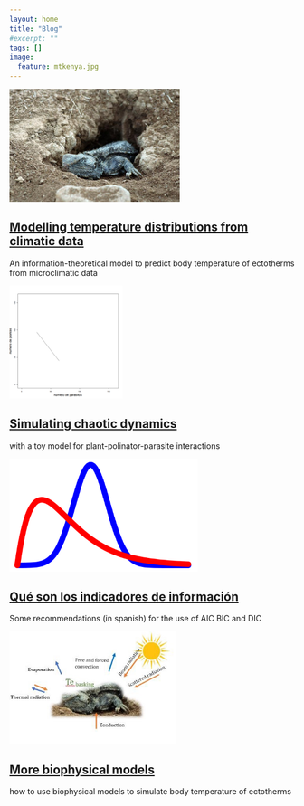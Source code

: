 ```yaml
---
layout: home
title: "Blog"
#excerpt: ""
tags: []
image:
  feature: mtkenya.jpg
---
```

<div class="titles">

<div class="tile">
  <img src="/images/posts/lizard.jpg" height="200px"/>
  <h2 class="post-title"><a href="https://www.amnat.org/an/newpapers/MayRubalcaba.html"> Modelling temperature distributions from climatic data </a></h2>
  <p class="post-excerpt"> An information-theoretical model to predict body temperature of ectotherms from microclimatic data </p>
</div><!-- /.tile -->

<div class="tile">
  <img src="/images/posts/attractor.gif" height="200px"/>
  <h2 class="post-title"><a href="{{site.baseurl}}posts/"> Simulating chaotic dynamics </a></h2>
  <p class="post-excerpt"> with a toy model for plant-polinator-parasite interactions </p>
</div><!-- /.tile -->

<div class="tile">
  <img src="/images/posts/Bayes_icon.svg" height="200px"/>
  <h2 class="post-title"><a href="{{site.baseurl}}posts/"> Qué son los indicadores de información </a></h2>
  <p class="post-excerpt">Some recommendations (in spanish) for the use of AIC BIC and DIC </p>
</div><!-- /.tile -->

<div class="tile">
  <img src="/images/posts/bodytemp.jpg" height="200px"/>
  <h2 class="post-title"><a href="{{site.baseurl}}posts/"> More biophysical models </a></h2>
  <p class="post-excerpt"> how to use biophysical models to simulate body temperature of ectotherms </p>
</div><!-- /.tile -->

